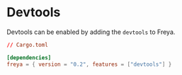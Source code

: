 # Devtools

Devtools can be enabled by adding the `devtools` to Freya.

```toml
// Cargo.toml

[dependencies]
freya = { version = "0.2", features = ["devtools"] }

```

